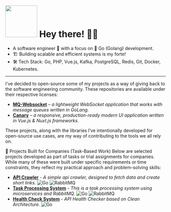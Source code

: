 # <img src="https://github.com/mjedari/mjedari/assets/13734930/f3651e3b-587a-4aba-87df-8dd4f8b69583"  width="100px"> Hey there! 👋🏽

- A software engineer 🚀 with a focus on 🐹 Go (Golang) development.
- 🏗️ Building scalable and efficient systems is my forte!
- 🛠️ Tech Stack: Go, PHP, Vue.js, Kafka, PostgreSQL, Redis, Git, Docker, Kubernetes.

---

I've decided to open-source some of my projects as a way of giving back to the software engineering community. These repositories are available under their respective licenses:
- [**MQ-Websocket**](https://github.com/mjedari/mq-websocket) *– a lightweight WebSocket application that works with message queues written in GoLang.*
- [**Canary**](https://github.com/mjedari/canary) *– a responsive, production-ready modern UI application written in Vue.js & Nuxt.js frameworks.*

These projects, along with the libraries I’ve intentionally developed for open-source use cases, are my way of contributing to the tools we all rely on.


🧩 Projects Built for Companies (Task-Based Work)
Below are selected projects developed as part of tasks or trial assignments for companies. While many of these were built under specific requirements or time constraints, they reflect my practical approach and problem-solving skills:

- [**API Crawler**](https://github.com/mjedari/api-crawler) *- A simple api crawler, designed to fetch data and create short links.* ![Go](https://img.shields.io/badge/go-%2300ADD8.svg)
![RabbitMQ](https://img.shields.io/badge/redis-%23DD0031.svg)
- [**Task Processing System**](https://github.com/mjedari/sternx-project) *- This is a task processing system using microservices and RabbitMQ.* ![Go](https://img.shields.io/badge/go-%2300ADD8.svg)
![RabbitMQ](https://img.shields.io/badge/Rabbitmq-FF6600)
- [**Health Check System**](https://github.com/mjedari/health-check-clean) *- API Health Checker based on Clean Architecture.* ![Go](https://img.shields.io/badge/go-%2300ADD8.svg)
